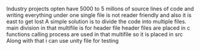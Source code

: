 Industry projects opten have 5000 to 5 millons of source lines of code and writing everything under one single file is not reader friendly and also it is east to get lost
A simple solution is to divide  the code into multiple files.
main division in that multifile is for header file
header files are placed in c
functions calling process are used in that multifile so it is placed in src
Along with that i can use unity file for testing
